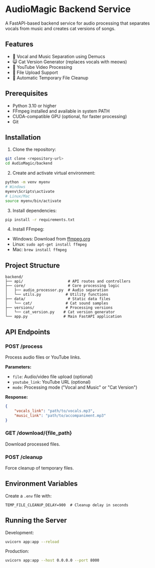 # AudioMagic Backend Service

A FastAPI-based backend service for audio processing that separates vocals from music and creates cat versions of songs.

## Features

- 🎵 Vocal and Music Separation using Demucs
- 😺 Cat Version Generator (replaces vocals with meows)
- 🎥 YouTube Video Processing
- 🔄 File Upload Support
- 🧹 Automatic Temporary File Cleanup

## Prerequisites

- Python 3.10 or higher
- FFmpeg installed and available in system PATH
- CUDA-compatible GPU (optional, for faster processing)
- Git

## Installation

1. Clone the repository:
```bash
git clone <repository-url>
cd AudioMagic/backend
```

2. Create and activate virtual environment:
```bash
python -m venv myenv
# Windows
myenv\Scripts\activate
# Linux/Mac
source myenv/bin/activate
```

3. Install dependencies:
```bash
pip install -r requirements.txt
```

4. Install FFmpeg:
- Windows: Download from [ffmpeg.org](https://ffmpeg.org/download.html)
- Linux: `sudo apt-get install ffmpeg`
- Mac: `brew install ffmpeg`

## Project Structure

```
backend/
├── api/                    # API routes and controllers
├── core/                   # Core processing logic
│   ├── audio_processor.py  # Audio separation
│   └── utils.py           # Utility functions
├── data/                   # Static data files
│   └── cat/               # Cat sound samples
├── versions/              # Processing versions
│   └── cat_version.py    # Cat version generator
└── app.py                # Main FastAPI application
```

## API Endpoints

### POST /process
Process audio files or YouTube links.

**Parameters:**
- `file`: Audio/video file upload (optional)
- `youtube_link`: YouTube URL (optional)
- `mode`: Processing mode ("Vocal and Music" or "Cat Version")

**Response:**
```json
{
    "vocals_link": "path/to/vocals.mp3",
    "music_link": "path/to/accompaniment.mp3"
}
```

### GET /download/{file_path}
Download processed files.

### POST /cleanup
Force cleanup of temporary files.

## Environment Variables

Create a `.env` file with:
```
TEMP_FILE_CLEANUP_DELAY=900  # Cleanup delay in seconds
```

## Running the Server

Development:
```bash
uvicorn app:app --reload
```

Production:
```bash
uvicorn app:app --host 0.0.0.0 --port 8000
```
